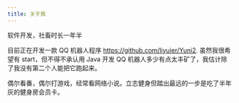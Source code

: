 ```yaml
---
title: 关于我
---
```


软件开发，社畜时长一年半

目前正在开发一款 QQ 机器人程序 https://github.com/liyuier/Yuni2. 虽然我很希望有 start，但不得不承认用 Java 开发 QQ 机器人多少有点太丰矿了，我估计除了我没有第二个人能把它跑起来。

偶尔看番，偶尔打游戏，经常看网络小说。立志健身但踏出最远的一步是吃了半年灰的健身房会员卡。
